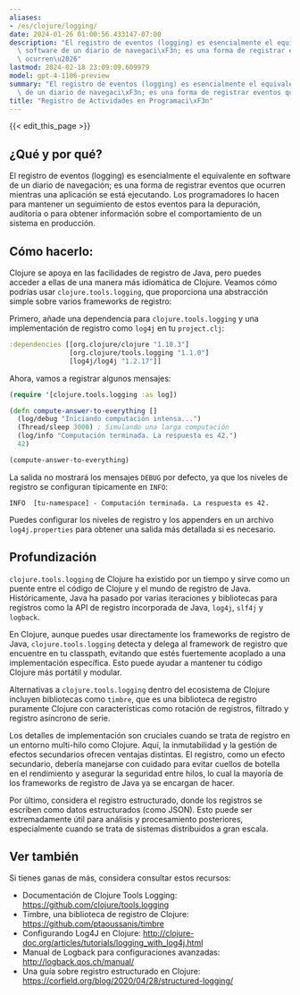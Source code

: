 ```yaml
---
aliases:
- /es/clojure/logging/
date: 2024-01-26 01:00:56.433147-07:00
description: "El registro de eventos (logging) es esencialmente el equivalente en\
  \ software de un diario de navegaci\xF3n; es una forma de registrar eventos que\
  \ ocurren\u2026"
lastmod: 2024-02-18 23:09:09.609979
model: gpt-4-1106-preview
summary: "El registro de eventos (logging) es esencialmente el equivalente en software\
  \ de un diario de navegaci\xF3n; es una forma de registrar eventos que ocurren\u2026"
title: "Registro de Actividades en Programaci\xF3n"
---
```


{{< edit_this_page >}}

## ¿Qué y por qué?
El registro de eventos (logging) es esencialmente el equivalente en software de un diario de navegación; es una forma de registrar eventos que ocurren mientras una aplicación se está ejecutando. Los programadores lo hacen para mantener un seguimiento de estos eventos para la depuración, auditoría o para obtener información sobre el comportamiento de un sistema en producción.

## Cómo hacerlo:
Clojure se apoya en las facilidades de registro de Java, pero puedes acceder a ellas de una manera más idiomática de Clojure. Veamos cómo podrías usar `clojure.tools.logging`, que proporciona una abstracción simple sobre varios frameworks de registro:

Primero, añade una dependencia para `clojure.tools.logging` y una implementación de registro como `log4j` en tu `project.clj`:

```clojure
:dependencies [[org.clojure/clojure "1.10.3"]
               [org.clojure/tools.logging "1.1.0"]
               [log4j/log4j "1.2.17"]]
```

Ahora, vamos a registrar algunos mensajes:

```clojure
(require '[clojure.tools.logging :as log])

(defn compute-answer-to-everything []
  (log/debug "Iniciando computación intensa...")
  (Thread/sleep 3000) ; Simulando una larga computación
  (log/info "Computación terminada. La respuesta es 42.")
  42)

(compute-answer-to-everything)
```
La salida no mostrará los mensajes `DEBUG` por defecto, ya que los niveles de registro se configuran típicamente en `INFO`:

```
INFO  [tu-namespace] - Computación terminada. La respuesta es 42.
```

Puedes configurar los niveles de registro y los appenders en un archivo `log4j.properties` para obtener una salida más detallada si es necesario.

## Profundización
`clojure.tools.logging` de Clojure ha existido por un tiempo y sirve como un puente entre el código de Clojure y el mundo de registro de Java. Históricamente, Java ha pasado por varias iteraciones y bibliotecas para registros como la API de registro incorporada de Java, `log4j`, `slf4j` y `logback`.

En Clojure, aunque puedes usar directamente los frameworks de registro de Java, `clojure.tools.logging` detecta y delega al framework de registro que encuentre en tu classpath, evitando que estés fuertemente acoplado a una implementación específica. Esto puede ayudar a mantener tu código Clojure más portátil y modular.

Alternativas a `clojure.tools.logging` dentro del ecosistema de Clojure incluyen bibliotecas como `timbre`, que es una biblioteca de registro puramente Clojure con características como rotación de registros, filtrado y registro asíncrono de serie.

Los detalles de implementación son cruciales cuando se trata de registro en un entorno multi-hilo como Clojure. Aquí, la inmutabilidad y la gestión de efectos secundarios ofrecen ventajas distintas. El registro, como un efecto secundario, debería manejarse con cuidado para evitar cuellos de botella en el rendimiento y asegurar la seguridad entre hilos, lo cual la mayoría de los frameworks de registro de Java ya se encargan de hacer.

Por último, considera el registro estructurado, donde los registros se escriben como datos estructurados (como JSON). Esto puede ser extremadamente útil para análisis y procesamiento posteriores, especialmente cuando se trata de sistemas distribuidos a gran escala.

## Ver también
Si tienes ganas de más, considera consultar estos recursos:

- Documentación de Clojure Tools Logging: https://github.com/clojure/tools.logging
- Timbre, una biblioteca de registro de Clojure: https://github.com/ptaoussanis/timbre
- Configurando Log4J en Clojure: http://clojure-doc.org/articles/tutorials/logging_with_log4j.html
- Manual de Logback para configuraciones avanzadas: http://logback.qos.ch/manual/
- Una guía sobre registro estructurado en Clojure: https://corfield.org/blog/2020/04/28/structured-logging/
